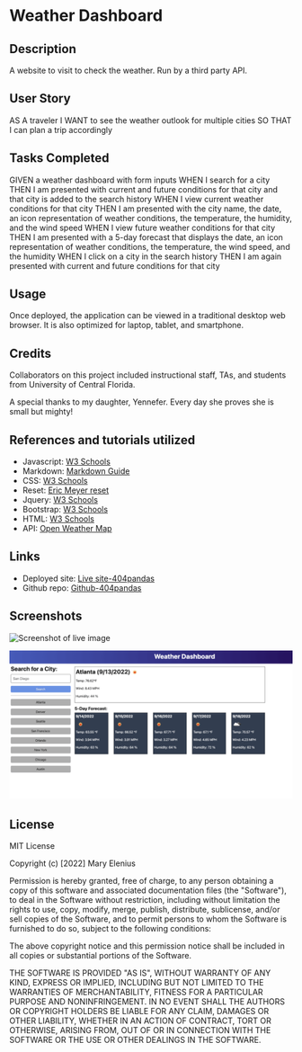 # Weather Dashboard

## Description

A website to visit to check the weather. Run by a third party API.

## User Story

AS A traveler
I WANT to see the weather outlook for multiple cities
SO THAT I can plan a trip accordingly

## Tasks Completed

GIVEN a weather dashboard with form inputs
WHEN I search for a city
THEN I am presented with current and future conditions for that city and that city is added to the search history
WHEN I view current weather conditions for that city
THEN I am presented with the city name, the date, an icon representation of weather conditions, the temperature, the humidity, and the wind speed
WHEN I view future weather conditions for that city
THEN I am presented with a 5-day forecast that displays the date, an icon representation of weather conditions, the temperature, the wind speed, and the humidity
WHEN I click on a city in the search history
THEN I am again presented with current and future conditions for that city

## Usage

Once deployed, the application can be viewed in a traditional desktop web browser. It is also optimized for laptop, tablet, and smartphone.

## Credits

Collaborators on this project included instructional staff, TAs, and students from University of Central Florida.

A special thanks to my daughter, Yennefer. Every day she proves she is small but mighty!

## References and tutorials utilized
* Javascript: [W3 Schools](https://www.w3schools.com/js/js_intro.asp/)
* Markdown: [Markdown Guide](https://www.markdownguide.org/basic-syntax/)
* CSS: [W3 Schools](https://www.w3schools.com/cssref/)
* Reset: [Eric Meyer reset](https://meyerweb.com/eric/tools/css/reset/)
* Jquery: [W3 Schools](https://www.w3schools.com/jquery/default.asp/)
* Bootstrap: [W3 Schools](https://www.w3schools.com/bootstrap/default.asp/)
* HTML: [W3 Schools](https://www.w3schools.com/html/)
* API: [Open Weather Map](https://api.openweathermap.org/data/3.0/onecall?lat={lat}&lon={lon}&exclude={part}&appid=2a486f5bbf138ec48900a8c6c87fef7c/)

## Links
* Deployed site: [Live site-404pandas](linkToLiveSiteHere)
* Github repo: [Github-404pandas](linkToRepoHere)

## Screenshots
![Screenshot of live image](directPathHere)

![GIF of functionality](./assets/images/06-server-side-apis-homework-demo.png)

## License

MIT License

Copyright (c) [2022] Mary Elenius

Permission is hereby granted, free of charge, to any person obtaining a copy
of this software and associated documentation files (the "Software"), to deal
in the Software without restriction, including without limitation the rights
to use, copy, modify, merge, publish, distribute, sublicense, and/or sell
copies of the Software, and to permit persons to whom the Software is
furnished to do so, subject to the following conditions:

The above copyright notice and this permission notice shall be included in all
copies or substantial portions of the Software.

THE SOFTWARE IS PROVIDED "AS IS", WITHOUT WARRANTY OF ANY KIND, EXPRESS OR
IMPLIED, INCLUDING BUT NOT LIMITED TO THE WARRANTIES OF MERCHANTABILITY,
FITNESS FOR A PARTICULAR PURPOSE AND NONINFRINGEMENT. IN NO EVENT SHALL THE
AUTHORS OR COPYRIGHT HOLDERS BE LIABLE FOR ANY CLAIM, DAMAGES OR OTHER
LIABILITY, WHETHER IN AN ACTION OF CONTRACT, TORT OR OTHERWISE, ARISING FROM,
OUT OF OR IN CONNECTION WITH THE SOFTWARE OR THE USE OR OTHER DEALINGS IN THE
SOFTWARE.